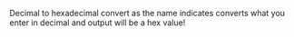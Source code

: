 Decimal to hexadecimal convert as the name indicates converts what you enter in decimal and output will be a hex value!
